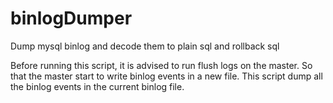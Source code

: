 # binlogDumper
Dump mysql binlog and decode them to plain sql and rollback sql

Before running this script, it is advised to run flush logs on the master. So that the master start to write binlog events in a new file. This script dump all the binlog events in the current binlog file.
